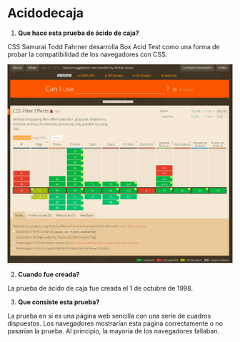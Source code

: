 # Acidodecaja

1. __Que hace esta prueba de ácido de caja?__

CSS Samurai Todd Fahrner desarrolla Box Acid Test como una forma de probar la compatibilidad de los navegadores con CSS. 

![U+200E](https://github.com/xavimartinezbou8/Acidodecaja/blob/main/can-i-use-web-filter-css.jpg "imagen")

2. __Cuando fue creada?__

La prueba de ácido de caja fue creada el 1 de octubre de 1998. 

3. __Que consiste esta prueba?__

La prueba en sí es una página web sencilla con una serie de cuadros dispuestos. Los navegadores mostrarían esta página correctamente o no pasarían la prueba. Al principio, la mayoría de los navegadores fallaban.

